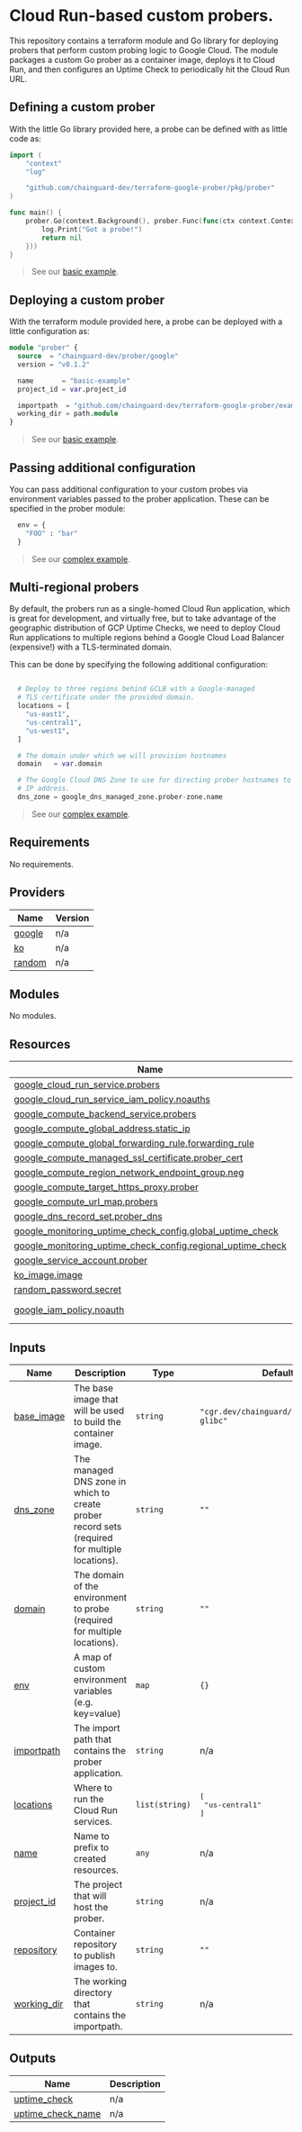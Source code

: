 # Cloud Run-based custom probers.

This repository contains a terraform module and Go library for deploying probers
that perform custom probing logic to Google Cloud.  The module packages a custom
Go prober as a container image, deploys it to Cloud Run, and then configures an
Uptime Check to periodically hit the Cloud Run URL.

## Defining a custom prober

With the little Go library provided here, a probe can be defined with as little
code as:

```go
import (
	"context"
	"log"

	"github.com/chainguard-dev/terraform-google-prober/pkg/prober"
)

func main() {
	prober.Go(context.Background(), prober.Func(func(ctx context.Context) error {
		log.Print("Got a probe!")
		return nil
	}))
}
```

> See our [basic example](./examples/basic/).

## Deploying a custom prober

With the terraform module provided here, a probe can be deployed with a little
configuration as:

```terraform
module "prober" {
  source  = "chainguard-dev/prober/google"
  version = "v0.1.2"

  name       = "basic-example"
  project_id = var.project_id

  importpath  = "github.com/chainguard-dev/terraform-google-prober/examples/basic"
  working_dir = path.module
}
```

> See our [basic example](./examples/basic/).

## Passing additional configuration

You can pass additional configuration to your custom probes via environment
variables passed to the prober application.  These can be specified in the
prober module:

```terraform
  env = {
    "FOO" : "bar"
  }
```

> See our [complex example](./examples/complex/).

## Multi-regional probers

By default, the probers run as a single-homed Cloud Run application, which is
great for development, and virtually free, but to take advantage of the
geographic distribution of GCP Uptime Checks, we need to deploy Cloud Run
applications to multiple regions behind a Google Cloud Load Balancer
(expensive!) with a TLS-terminated domain.

This can be done by specifying the following additional configuration:
```terraform

  # Deploy to three regions behind GCLB with a Google-managed
  # TLS certificate under the provided domain.
  locations = [
    "us-east1",
    "us-central1",
    "us-west1",
  ]

  # The domain under which we will provision hostnames
  domain   = var.domain

  # The Google Cloud DNS Zone to use for directing prober hostnames to the GCLB
  # IP address.
  dns_zone = google_dns_managed_zone.prober-zone.name
```

> See our [complex example](./examples/complex/).


<!-- BEGIN_TF_DOCS -->
## Requirements

No requirements.

## Providers

| Name | Version |
|------|---------|
| <a name="provider_google"></a> [google](#provider\_google) | n/a |
| <a name="provider_ko"></a> [ko](#provider\_ko) | n/a |
| <a name="provider_random"></a> [random](#provider\_random) | n/a |

## Modules

No modules.

## Resources

| Name | Type |
|------|------|
| [google_cloud_run_service.probers](https://registry.terraform.io/providers/hashicorp/google/latest/docs/resources/cloud_run_service) | resource |
| [google_cloud_run_service_iam_policy.noauths](https://registry.terraform.io/providers/hashicorp/google/latest/docs/resources/cloud_run_service_iam_policy) | resource |
| [google_compute_backend_service.probers](https://registry.terraform.io/providers/hashicorp/google/latest/docs/resources/compute_backend_service) | resource |
| [google_compute_global_address.static_ip](https://registry.terraform.io/providers/hashicorp/google/latest/docs/resources/compute_global_address) | resource |
| [google_compute_global_forwarding_rule.forwarding_rule](https://registry.terraform.io/providers/hashicorp/google/latest/docs/resources/compute_global_forwarding_rule) | resource |
| [google_compute_managed_ssl_certificate.prober_cert](https://registry.terraform.io/providers/hashicorp/google/latest/docs/resources/compute_managed_ssl_certificate) | resource |
| [google_compute_region_network_endpoint_group.neg](https://registry.terraform.io/providers/hashicorp/google/latest/docs/resources/compute_region_network_endpoint_group) | resource |
| [google_compute_target_https_proxy.prober](https://registry.terraform.io/providers/hashicorp/google/latest/docs/resources/compute_target_https_proxy) | resource |
| [google_compute_url_map.probers](https://registry.terraform.io/providers/hashicorp/google/latest/docs/resources/compute_url_map) | resource |
| [google_dns_record_set.prober_dns](https://registry.terraform.io/providers/hashicorp/google/latest/docs/resources/dns_record_set) | resource |
| [google_monitoring_uptime_check_config.global_uptime_check](https://registry.terraform.io/providers/hashicorp/google/latest/docs/resources/monitoring_uptime_check_config) | resource |
| [google_monitoring_uptime_check_config.regional_uptime_check](https://registry.terraform.io/providers/hashicorp/google/latest/docs/resources/monitoring_uptime_check_config) | resource |
| [google_service_account.prober](https://registry.terraform.io/providers/hashicorp/google/latest/docs/resources/service_account) | resource |
| [ko_image.image](https://registry.terraform.io/providers/ko-build/ko/latest/docs/resources/image) | resource |
| [random_password.secret](https://registry.terraform.io/providers/hashicorp/random/latest/docs/resources/password) | resource |
| [google_iam_policy.noauth](https://registry.terraform.io/providers/hashicorp/google/latest/docs/data-sources/iam_policy) | data source |

## Inputs

| Name | Description | Type | Default | Required |
|------|-------------|------|---------|:--------:|
| <a name="input_base_image"></a> [base\_image](#input\_base\_image) | The base image that will be used to build the container image. | `string` | `"cgr.dev/chainguard/static:latest-glibc"` | no |
| <a name="input_dns_zone"></a> [dns\_zone](#input\_dns\_zone) | The managed DNS zone in which to create prober record sets (required for multiple locations). | `string` | `""` | no |
| <a name="input_domain"></a> [domain](#input\_domain) | The domain of the environment to probe (required for multiple locations). | `string` | `""` | no |
| <a name="input_env"></a> [env](#input\_env) | A map of custom environment variables (e.g. key=value) | `map` | `{}` | no |
| <a name="input_importpath"></a> [importpath](#input\_importpath) | The import path that contains the prober application. | `string` | n/a | yes |
| <a name="input_locations"></a> [locations](#input\_locations) | Where to run the Cloud Run services. | `list(string)` | <pre>[<br>  "us-central1"<br>]</pre> | no |
| <a name="input_name"></a> [name](#input\_name) | Name to prefix to created resources. | `any` | n/a | yes |
| <a name="input_project_id"></a> [project\_id](#input\_project\_id) | The project that will host the prober. | `string` | n/a | yes |
| <a name="input_repository"></a> [repository](#input\_repository) | Container repository to publish images to. | `string` | `""` | no |
| <a name="input_working_dir"></a> [working\_dir](#input\_working\_dir) | The working directory that contains the importpath. | `string` | n/a | yes |

## Outputs

| Name | Description |
|------|-------------|
| <a name="output_uptime_check"></a> [uptime\_check](#output\_uptime\_check) | n/a |
| <a name="output_uptime_check_name"></a> [uptime\_check\_name](#output\_uptime\_check\_name) | n/a |
<!-- END_TF_DOCS -->
